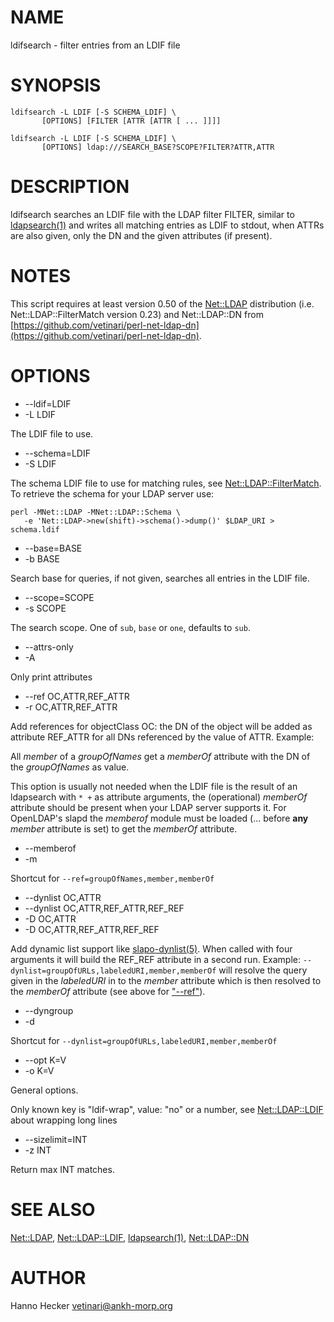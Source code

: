 # NAME

ldifsearch - filter entries from an LDIF file

# SYNOPSIS

    ldifsearch -L LDIF [-S SCHEMA_LDIF] \
           [OPTIONS] [FILTER [ATTR [ATTR [ ... ]]]]

    ldifsearch -L LDIF [-S SCHEMA_LDIF] \
           [OPTIONS] ldap:///SEARCH_BASE?SCOPE?FILTER?ATTR,ATTR

# DESCRIPTION

ldifsearch searches an LDIF file with the LDAP filter FILTER, similar to
[ldapsearch(1)](http://man.he.net/man1/ldapsearch) and writes all matching entries as LDIF to stdout, when
ATTRs are also given, only the DN and the given attributes (if present).

# NOTES

This script requires at least version 0.50 of the
[Net::LDAP](https://github.com/perl-ldap/perl-ldap) distribution
(i.e. Net::LDAP::FilterMatch version 0.23) and Net::LDAP::DN from
[https://github.com/vetinari/perl-net-ldap-dn](https://github.com/vetinari/perl-net-ldap-dn).

# OPTIONS

- \--ldif=LDIF
- \-L LDIF

The LDIF file to use.

- \--schema=LDIF
- \-S LDIF

The schema LDIF file to use for matching rules, see [Net::LDAP::FilterMatch](http://search.cpan.org/perldoc?Net::LDAP::FilterMatch).
To retrieve the schema for your LDAP server use:

    perl -MNet::LDAP -MNet::LDAP::Schema \
       -e 'Net::LDAP->new(shift)->schema()->dump()' $LDAP_URI > schema.ldif

- \--base=BASE
- \-b BASE

Search base for queries, if not given, searches all entries in the LDIF
file.

- \--scope=SCOPE
- \-s SCOPE

The search scope. One of `sub`, `base` or `one`, defaults to `sub`.

- \--attrs-only
- \-A

Only print attributes

- \--ref OC,ATTR,REF\_ATTR
- \-r OC,ATTR,REF\_ATTR

Add references for objectClass OC: the DN of the object will be added as
attribute REF\_ATTR for all DNs referenced by the value of ATTR. Example:

All _member_ of a _groupOfNames_ get a _memberOf_ attribute with the
DN of the _groupOfNames_ as value.

This option is usually not needed when the LDIF file is the result of
an ldapsearch with `* +` as attribute arguments, the (operational)
_memberOf_ attribute should be present when your LDAP server supports
it. For OpenLDAP's slapd the _memberof_ module must be loaded (...
before __any__ _member_ attribute is set) to get the _memberOf_
attribute.

- \--memberof
- \-m

Shortcut for `--ref=groupOfNames,member,memberOf`

- \--dynlist OC,ATTR
- \--dynlist OC,ATTR,REF\_ATTR,REF\_REF
- \-D OC,ATTR
- \-D OC,ATTR,REF\_ATTR,REF\_REF

Add dynamic list support like [slapo-dynlist(5)](http://man.he.net/man5/slapo-dynlist). When called with four
arguments it will build the REF\_REF attribute in a second run. Example:
`--dynlist=groupOfURLs,labeledURI,member,memberOf` will resolve the
query given in the _labeledURI_ in to the _member_ attribute which is
then resolved to the _memberOf_ attribute (see above for ["--ref"](#--ref)).

- \--dyngroup
- \-d

Shortcut for `--dynlist=groupOfURLs,labeledURI,member,memberOf`

- \--opt K=V
- \-o K=V

General options.

Only known key is "ldif-wrap", value: "no" or a number, see [Net::LDAP::LDIF](http://search.cpan.org/perldoc?Net::LDAP::LDIF)
about wrapping long lines

- \--sizelimit=INT
- \-z INT

Return max INT matches.

# SEE ALSO

[Net::LDAP](http://search.cpan.org/perldoc?Net::LDAP), [Net::LDAP::LDIF](http://search.cpan.org/perldoc?Net::LDAP::LDIF), [ldapsearch(1)](http://man.he.net/man1/ldapsearch), [Net::LDAP::DN](http://search.cpan.org/perldoc?Net::LDAP::DN)

# AUTHOR

Hanno Hecker <vetinari@ankh-morp.org>
